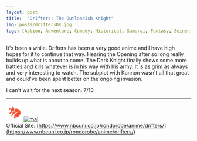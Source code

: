 ```yaml
---
layout: post
title:  "Drifters: The Outlandish Knight"
img: posts/driftersOK.jpg
tags: [Action, Adventure, Comedy, Historical, Samurai, Fantasy, Seinen]
---
```


It's been a while. Drifters has been a very good anime and I have high hopes for it to continue that way. Hearing the Opening after so long really builds up what is about to come.
The Dark Knight finally shows some more battles and kills whatever is in his way with his army. It is as grim as always and very interesting to watch. The subplot with Kannon wasn't all that great and could've been spent better on the ongoing invasion.
  
I can't wait for the next season. 7/10

---

[![kitsu](..\assets\img\kitsu.png)](https://kitsu.io/anime/drifters-the-outlandish-knight)[![mal](..\assets\img\mal.ico)](https://myanimelist.net/anime/38360/Drifters__The_Outlandish_Knight)  
Official Site: [https://www.nbcuni.co.jp/rondorobe/anime/drifters/](https://www.nbcuni.co.jp/rondorobe/anime/drifters/)  